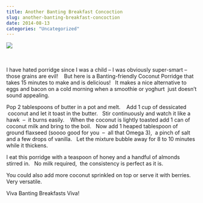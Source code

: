 ```yaml
---
title: Another Banting Breakfast Concoction
slug: another-banting-breakfast-concoction
date: 2014-08-13
categories: "Uncategorized"
---
```


<p><img src="https://res.cloudinary.com/dy6grlu8z/image/upload/v1558842173/ixtavhs4zsgjffc0pjn9.jpg"/><a href="https://lowlyj.files.wordpress.com/2014/08/coconut.jpg"><br/>
</a></p>
<p> </p>
<p>I have hated porridge since I was a child – I was obviously super-smart – those grains are evil!    But here is a Banting-friendly Coconut Porridge that takes 15 minutes to make and is delicious!   It makes a nice alternative to eggs and bacon on a cold morning when a smoothie or yoghurt  just doesn’t sound appealing.</p>
<p>Pop 2 tablespoons of butter in a pot and melt.    Add 1 cup of dessicated  coconut and let it toast in the butter.   Stir continuously and watch it like a hawk  –  it burns easily.    When the coconut is lightly toasted add 1 can of coconut milk and bring to the boil.   Now add 1 heaped tablespoon of ground flaxseed (soooo good for you  –  all that Omega 3),  a pinch of salt and a few drops of vanilla.   Let the mixture bubble away for 8 to 10 minutes while it thickens.</p>
<p>I eat this porridge with a teaspoon of honey and a handful of almonds stirred in.   No milk required,  the consistency is perfect as it is.</p>
<p>You could also add more coconut sprinkled on top or serve it with berries.   Very versatile.</p>
<p>Viva Banting Breakfasts Viva!</p>
<p> </p>









